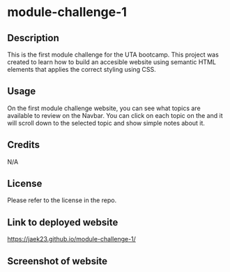 # module-challenge-1

## Description

This is the first module challenge for the UTA bootcamp. This project was created to learn how to build an accesible website using semantic HTML elements that applies the correct styling using CSS. 

## Usage 

On the first module challenge website, you can see what topics are available to review on the Navbar. You can click on each topic on the and it will scroll down to the selected topic and show simple notes about it. 

## Credits

N/A

## License 

Please refer to the license in the repo. 

## Link to deployed website 

https://jaek23.github.io/module-challenge-1/   

## Screenshot of website 
